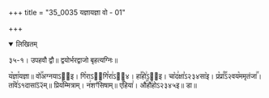 +++
title = "35_0035 यज्ञायज्ञा वो - 01"

+++
<details open><summary>लिखितम्</summary>

३५-१। उपहवौ द्वौ॥ द्वयोर्भरद्वाजो बृहत्यग्निः॥

य꣥ज्ञा꣯यज्ञा॥ वो꣢꣯अग्नयाऽ३᳐इ। गि꣡राऽ२᳐गि꣣रा꣢ऽ३᳐४। हा꣣꣯हो꣢ऽ३᳐इ। चा꣡द꣢क्षा꣣ऽ२३४सा꣥इ। प्र꣡प्रा꣰꣯ऽ२वय꣡ममृतंजा꣢꣯। ता꣡वे꣢ऽ१दासाऽ᳒२᳒म्॥ प्रिय꣡म्मित्राम्। न꣢शꣳ꣡सिषाम्॥ ए꣣꣯हिया꣢। औ꣣꣯हौ꣯होऽ२३४५इ॥ डा॥
</details>